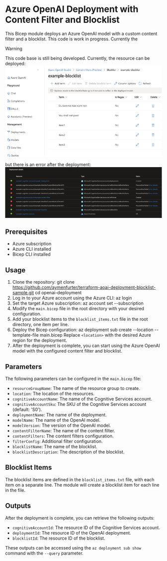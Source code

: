 Azure OpenAI Deployment with Content Filter and Blocklist
=========================================================

This Bicep module deploys an Azure OpenAI model with a custom content filter and a blocklist.
This code is work in progress. Currently the 

> [!WARNING]
> This code base is still being developed. Currently, the resource can be deployed:  
> ![Preview](preview.png)
> 
> but there is an error after the deployment:
> ![Deployment Error](deployment.png)

Prerequisites
-------------

-   Azure subscription
-   Azure CLI installed
-   Bicep CLI installed

Usage
-----

1.  Clone the repository: git clone <https://github.com/aymenfurter/terraform-aoai-deployment-blocklist-sample.git> cd openai-deployment
2.  Log in to your Azure account using the Azure CLI: az login
3.  Set the target Azure subscription: az account set --subscription <subscription-id>
4.  Modify the `main.bicep` file in the root directory with your desired configuration.
5.  Add your blocklist items to the `blocklist_items.txt` file in the root directory, one item per line.
6.  Deploy the Bicep configuration: az deployment sub create --location <location> --template-file main.bicep Replace `<location>` with the desired Azure region for the deployment.
7.  After the deployment is complete, you can start using the Azure OpenAI model with the configured content filter and blocklist.

Parameters
----------

The following parameters can be configured in the `main.bicep` file:

-   `resourceGroupName`: The name of the resource group to create.
-   `location`: The location of the resources.
-   `cognitiveAccountName`: The name of the Cognitive Services account.
-   `cognitiveAccountSku`: The SKU of the Cognitive Services account (default: 'S0').
-   `deploymentName`: The name of the deployment.
-   `modelName`: The name of the OpenAI model.
-   `modelVersion`: The version of the OpenAI model.
-   `contentFilterName`: The name of the content filter.
-   `contentFilters`: The content filters configuration.
-   `filterConfig`: Additional filter configuration.
-   `blocklistName`: The name of the blocklist.
-   `blocklistDescription`: The description of the blocklist.

Blocklist Items
---------------

The blocklist items are defined in the `blocklist_items.txt` file, with each item on a separate line. The module will create a blocklist item for each line in the file.

Outputs
-------

After the deployment is complete, you can retrieve the following outputs:

-   `cognitiveAccountId`: The resource ID of the Cognitive Services account.
-   `deploymentId`: The resource ID of the OpenAI deployment.
-   `blocklistId`: The resource ID of the blocklist.

These outputs can be accessed using the `az deployment sub show` command with the `--query` parameter.
